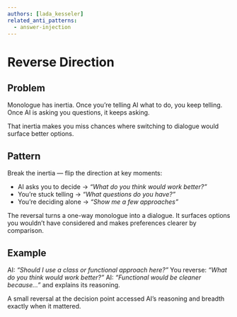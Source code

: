 ```yaml
---
authors: [lada_kesseler]
related_anti_patterns:
  - answer-injection
---
```


# Reverse Direction

## Problem

Monologue has inertia.
Once you’re telling AI what to do, you keep telling.
Once AI is asking you questions, it keeps asking.

That inertia makes you miss chances where switching to dialogue would surface better options.

## Pattern

Break the inertia — flip the direction at key moments:

* AI asks you to decide → *“What do you think would work better?”*
* You’re stuck telling → *“What questions do you have?”*
* You’re deciding alone → *“Show me a few approaches”*

The reversal turns a one-way monologue into a dialogue.
It surfaces options you wouldn’t have considered and makes preferences clearer by comparison.

## Example

AI: *“Should I use a class or functional approach here?”*
You reverse: *“What do you think would work better?”*
AI: *“Functional would be cleaner because…”* and explains its reasoning.

A small reversal at the decision point accessed AI’s reasoning and breadth exactly when it mattered.
